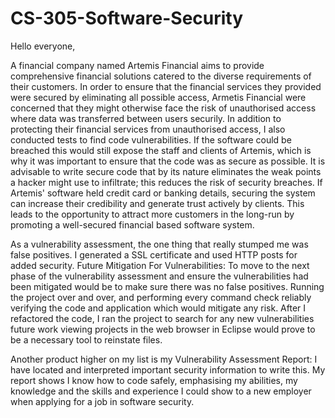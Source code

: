 # CS-305-Software-Security

Hello everyone,

A financial company named Artemis Financial aims to provide comprehensive financial solutions catered to the diverse requirements of their customers. In order to ensure that the financial services they provided were secured by eliminating all possible access, Armetis Financial were concerned that they might otherwise face the risk of unauthorised access where data was transferred between users securily. In addition to protecting their financial services from unauthorised access, I also conducted tests to find code vulnerabilities. If the software could be breached this would still expose the staff and clients of Artemis, which is why it was important to ensure that the code was as secure as possible. It is advisable to write secure code that by its nature eliminates the weak points a hacker might use to infiltrate; this reduces the risk of security breaches. If Artemis' software held credit card or banking details, securing the system can increase their credibility and generate trust actively by clients. This leads to the opportunity to attract more customers in the long-run by promoting a well-secured financial based software system.

 As a vulnerability assessment, the one thing that really stumped me was false positives. I generated a SSL certificate and used HTTP posts for added security. Future Mitigation For Vulnerabilities: To move to the next phase of the vulnerability assessment and ensure the vulnerabilities had been mitigated would be to make sure there was no false positives. Running the project over and over, and performing every command check reliably verifying the code and application which would mitigate any risk. After I refactored the code, I ran the project to search for any new vulnerabilities future work viewing projects in the web browser in Eclipse would prove to be a necessary tool to reinstate files.

 Another product higher on my list is my Vulnerability Assessment Report: I have located and interpreted important security information to write this. My report shows I know how to code safely, emphasising my abilities, my knowledge and the skills and experience I could show to a new employer when applying for a job in software security.
